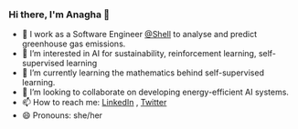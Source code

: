 ### Hi there, I'm Anagha 👋

- 🔭 I work as a Software Engineer [@Shell](https://www.shell.in/) to analyse and predict greenhouse gas emissions. 
- 👀 I’m interested in AI for sustainability, reinforcement learning, self-supervised learning  
- 🌱 I’m currently learning the mathematics behind self-supervised learning.
- 👯 I’m looking to collaborate on developing energy-efficient AI systems. 
- 📫 How to reach me: [LinkedIn](linkedin.com/in/anaghamrajeev) , [Twitter](twitter.com/anaghamrajeev)
- 😄 Pronouns: she/her

<!--
**anaghamrajeev/anaghamrajeev** is a ✨ _special_ ✨ repository because its `README.md` (this file) appears on your GitHub profile.

Here are some ideas to get you started:->

- 🔭 I work as a Software Engineer at Shell to analyse and predict greenhouse gas emissions. 
- 🌱 I’m currently learning the mathematics behind self-supervised learning.
- 👯 I’m looking to collaborate on ...
- 🤔 I’m looking for help with ...
- 💬 Ask me about ...
- 📫 How to reach me: LinkedIn, Twitter
- 😄 Pronouns: she/her
- ⚡ Fun fact: ...
-
